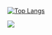 [![Top Langs](https://github-readme-stats.vercel.app/api/top-langs/?username=minseok1015&layout=compact)](https://github.com/minseok1015/github-readme-stats)

 <img src="https://img.shields.io/badge/HTML5-#E34F26?style=flat&logo=HTML5&logoColor=white"/>
